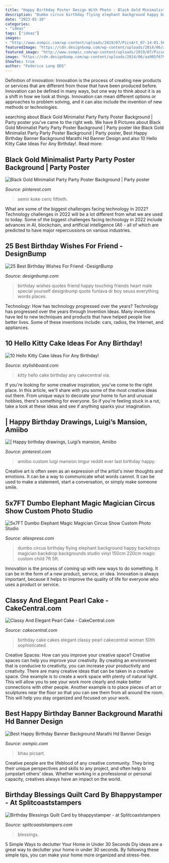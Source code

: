 ```yaml
---
title: "Happy Birthday Poster Design With Photo : Black Gold Minimalist Party Party Poster Background"
description: "Dumbo circus birthday flying elephant background happy backdrops magician backdrop backgrounds studio vinyl 150cm 220cm magic custom child 7ft 5ft"
date: "2023-01-10"
categories:
- "ideas"
tags: ["ideas"]
images:
- "http://www.osmpic.com/wp-content/uploads/2019/07/PicsArt_07-14-01.56.51-761x1024.png"
featuredImage: "https://cdn.designbump.com/wp-content/uploads/2014/06/aa905f6794229c0fc460483730b04ada-d4rmfon.jpg"
featured_image: "http://www.osmpic.com/wp-content/uploads/2019/07/PicsArt_07-14-01.56.51-761x1024.png"
image: "https://cdn.designbump.com/wp-content/uploads/2014/06/aa905f6794229c0fc460483730b04ada-d4rmfon.jpg"
ShowToc: true
author: "Federico Lang DDS"
---
```



Definition of innovation:
Innovation is the process of creating new products or services that are different from those that have been produced before. Innovation can be defined in many ways, but one way to think about it is as a shift in how we look at things. Innovation can mean different options or approaches to problem solving, and it can also include the invention of new methods or technologies.

	

		
searching about Black Gold Minimalist Party Party Poster Background | Party poster you've came to the right web. We have 8 Pictures about Black Gold Minimalist Party Party Poster Background | Party poster like Black Gold Minimalist Party Party Poster Background | Party poster, Best Happy Birthday Banner Background Marathi Hd Banner Design and also 10 Hello Kitty Cake Ideas For Any Birthday!. Read more:
		
    
## Black Gold Minimalist Party Party Poster Background | Party Poster

<img loading=lazy src="https://i.pinimg.com/736x/21/2b/da/212bda6dd30c08e255b5d93be27ed352.jpg" onerror="this.onerror=null;this.src='https://tse4.mm.bing.net/th?id=OIP.RXSSlj7LjM0gmzC-UR0iZgHaLH&amp;pid=15.1';" alt="Black Gold Minimalist Party Party Poster Background | Party poster">

_Source: pinterest.com_

>semir koke ceric fiftieth. 

	

What are some of the biggest challenges facing technology in 2022?
Technology challenges in 2022 will be a lot different from what we are used to today. Some of the biggest challenges facing technology in 2022 include advances in AI, blockchain, and artificial intelligence (AI) - all of which are predicted to have major repercussions on various industries.

    
## 25 Best Birthday Wishes For Friend -DesignBump

<img loading=lazy src="https://cdn.designbump.com/wp-content/uploads/2014/06/aa905f6794229c0fc460483730b04ada-d4rmfon.jpg" onerror="this.onerror=null;this.src='https://tse2.mm.bing.net/th?id=OIP.Lxq40M2S4p-bugsEmv5lLAHaFj&amp;pid=15.1';" alt="25 Best Birthday Wishes For Friend -DesignBump">

_Source: designbump.com_

>birthday wishes quotes friend happy touching friends heart male special yourself designbump quote funlava dr boy seuss everything words places. 

	

Technology: How has technology progressed over the years?
Technology has progressed over the years through Invention Ideas. Many inventions have led to new techniques and products that have helped people live better lives. Some of these inventions include: cars, radios, the Internet, and appliances.

    
## 10 Hello Kitty Cake Ideas For Any Birthday!

<img loading=lazy src="http://www.stylishboard.com/wp-content/uploads/2014/11/237.jpg" onerror="this.onerror=null;this.src='https://tse4.mm.bing.net/th?id=OIP.t1SsepwuFep_cCxIwd_legHaJ4&amp;pid=15.1';" alt="10 Hello Kitty Cake Ideas For Any Birthday!">

_Source: stylishboard.com_

>kitty hello cake birthday any cakecentral via. 

	

If you're looking for some creative inspiration, you've come to the right place. In this article, we'll share with you some of the most creative ideas out there. From unique ways to decorate your home to fun and unusual hobbies, there's something for everyone. So if you're feeling stuck in a rut, take a look at these ideas and see if anything sparks your imagination.

    
## | Happy Birthday Drawings, Luigi’s Mansion, Amiibo

<img loading=lazy src="https://i.pinimg.com/736x/3f/8e/15/3f8e15a281bf3f1d511ae7a33503c1f9--gaming.jpg" onerror="this.onerror=null;this.src='https://tse4.mm.bing.net/th?id=OIP.jdWTA8z69Hx0n3LG5zwYCQC8FM&amp;pid=15.1';" alt="| Happy birthday drawings, Luigi’s mansion, Amiibo">

_Source: pinterest.com_

>amiibo custom luigi mansion imgur reddit ever last birthday happy. 

	

Creative art is often seen as an expression of the artist's inner thoughts and emotions. It can be a way to communicate what words cannot. It can be used to make a statement, start a conversation, or simply make someone smile.

    
## 5x7FT Dumbo Elephant Magic Magician Circus Show Custom Photo Studio

<img loading=lazy src="https://ae01.alicdn.com/kf/HTB1dO5PXm3PL1JjSZFtq6AlRVXaw/5x7FT-Dumbo-Elephant-Magic-Magician-Circus-Show-Custom-Photo-Studio-Backgrounds-Backdrops-Vinyl-150cm-x-220cm.jpg" onerror="this.onerror=null;this.src='https://tse2.mm.bing.net/th?id=OIP.0dMa0pB99pF5zDB07QOMCwHaK7&amp;pid=15.1';" alt="5x7FT Dumbo Elephant Magic Magician Circus Show Custom Photo Studio">

_Source: aliexpress.com_

>dumbo circus birthday flying elephant background happy backdrops magician backdrop backgrounds studio vinyl 150cm 220cm magic custom child 7ft 5ft. 

	

Innovation is the process of coming up with new ways to do something. It can be in the form of a new product, service, or idea. Innovation is always important, because it helps to improve the quality of life for everyone who uses a product or service.

    
## Classy And Elegant Pearl Cake - CakeCentral.com

<img loading=lazy src="https://cdn001.cakecentral.com/gallery/2015/06/900_7lGzGu3TTK-classy-and-elegant-pearl-cake.jpg" onerror="this.onerror=null;this.src='https://tse1.mm.bing.net/th?id=OIP.-kHqN6Lul1zRNqpz66x4tQHaJ4&amp;pid=15.1';" alt="Classy And Elegant Pearl Cake - CakeCentral.com">

_Source: cakecentral.com_

>birthday cake cakes elegant classy pearl cakecentral woman 50th sophisticated. 

	

Creative Spaces: How can you improve your creative space?
Creative spaces can help you improve your creativity. By creating an environment that is conducive to creativity, you can increase your productivity and creativity. There are many creative ideas that can be taken in a creative space. One example is to create a work space with plenty of natural light. This will allow you to see your work more clearly and make better connections with other people. Another example is to place pieces of art or sculptures near the floor so that you can see them from all around the room. This will help you stay organized and focused on your work.

    
## Best Happy Birthday Banner Background Marathi Hd Banner Design

<img loading=lazy src="http://www.osmpic.com/wp-content/uploads/2019/07/PicsArt_07-14-01.56.51-761x1024.png" onerror="this.onerror=null;this.src='https://tse3.mm.bing.net/th?id=OIP.Eg_wj7AvpaYIIKihS8KfowHaJ9&amp;pid=15.1';" alt="Best Happy Birthday Banner Background Marathi Hd Banner Design">

_Source: osmpic.com_

>bhau picsart. 

	

Creative people are the lifeblood of any creative community. They bring their unique perspectives and skills to any project, and often help to jumpstart others' ideas. Whether working in a professional or personal capacity, creatives always have an impact on the world.

    
## Birthday Blessings Quilt Card By Bhappystamper - At Splitcoaststampers

<img loading=lazy src="http://images.splitcoaststampers.com/data/gallery/500/2019/11/12/Birthday_Quilt_2_by_bhappystamper.JPG" onerror="this.onerror=null;this.src='https://tse4.mm.bing.net/th?id=OIP.L3GCDbYk1zK495X8SY2VjwHaJ4&amp;pid=15.1';" alt="Birthday Blessings Quilt Card by bhappystamper - at Splitcoaststampers">

_Source: splitcoaststampers.com_

>blessings. 

	

5 Simple Ways to declutter Your Home in Under 30 Seconds
Diy ideas are a great way to declutter your home in under 30 seconds. By following these simple tips, you can make your home more organized and stress-free.

